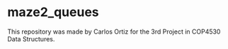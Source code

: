 # maze2_queues
This repository was made by Carlos Ortiz for the 3rd Project in COP4530 Data Structures.

